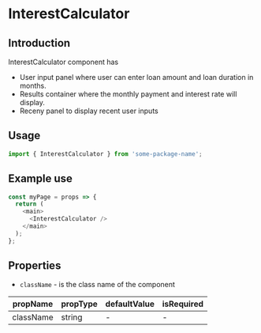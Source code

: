 # InterestCalculator

<!-- STORY -->

## Introduction

InterestCalculator component has
  - User input panel where user can enter loan amount and loan duration in months.
  - Results container where the monthly payment and interest rate will display.
  - Receny panel to display recent user inputs

## Usage

```javascript
import { InterestCalculator } from 'some-package-name';
```

## Example use

```javascript
const myPage = props => {
  return (
    <main>
      <InterestCalculator />
    </main>
  );
};
```

## Properties

- `className` - is the class name of the component

| propName  | propType | defaultValue | isRequired |
| --------- | -------- | ------------ | ---------- |
| className | string   | -            | -          |
